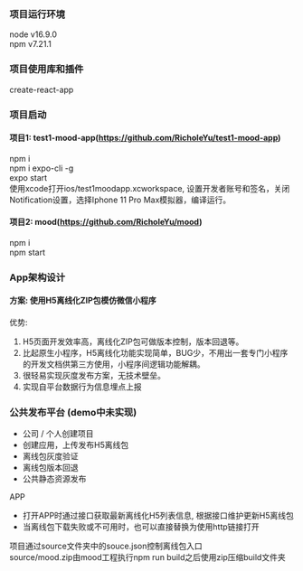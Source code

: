 ### 项目运行环境  
node v16.9.0  
npm  v7.21.1  

### 项目使用库和插件  
create-react-app  

### 项目启动  
#### 项目1: test1-mood-app(https://github.com/RicholeYu/test1-mood-app)  
npm i  
npm i expo-cli -g  
expo start  
使用xcode打开ios/test1moodapp.xcworkspace, 设置开发者账号和签名，关闭Notification设置，选择Iphone 11 Pro Max模拟器，编译运行。  

#### 项目2: mood(https://github.com/RicholeYu/mood)  
npm i  
npm start  

### App架构设计  
#### 方案: 使用H5离线化ZIP包模仿微信小程序  
优势:  
1. H5页面开发效率高，离线化ZIP包可做版本控制，版本回退等。  
2. 比起原生小程序，H5离线化功能实现简单，BUG少，不用出一套专门小程序的开发文档供第三方使用，小程序间逻辑功能解耦。  
3. 很轻易实现灰度发布方案，无技术壁垒。  
4. 实现自平台数据行为信息埋点上报  

### 公共发布平台 (demo中未实现)  
- 公司 / 个人创建项目
- 创建应用，上传发布H5离线包
- 离线包灰度验证
- 离线包版本回退
- 公共静态资源发布

APP  
- 打开APP时通过接口获取最新离线化H5列表信息, 根据接口维护更新H5离线包
- 当离线包下载失败或不可用时，也可以直接替换为使用http链接打开

项目通过source文件夹中的souce.json控制离线包入口  
source/mood.zip由mood工程执行npm run build之后使用zip压缩build文件夹  

